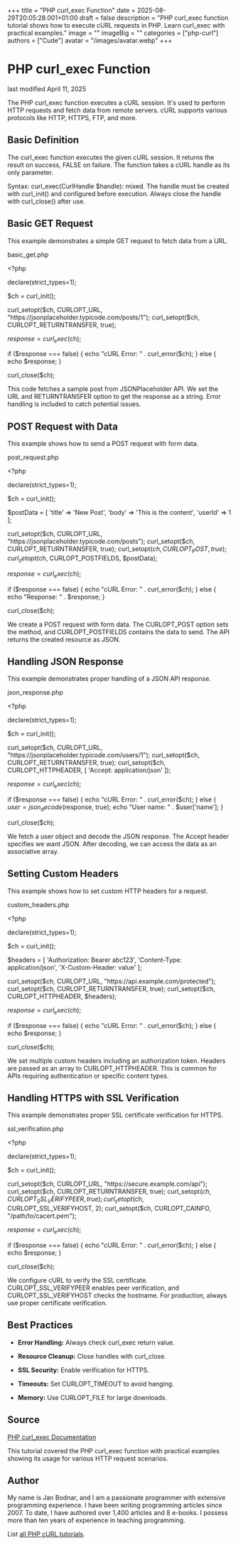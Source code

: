 +++
title = "PHP curl_exec Function"
date = 2025-08-29T20:05:28.001+01:00
draft = false
description = "PHP curl_exec function tutorial shows how to execute cURL requests in PHP. Learn curl_exec with practical examples."
image = ""
imageBig = ""
categories = ["php-curl"]
authors = ["Cude"]
avatar = "/images/avatar.webp"
+++

# PHP curl_exec Function

last modified April 11, 2025

The PHP curl_exec function executes a cURL session. It's used to
perform HTTP requests and fetch data from remote servers. cURL supports various
protocols like HTTP, HTTPS, FTP, and more.

## Basic Definition

The curl_exec function executes the given cURL session. It returns
the result on success, FALSE on failure. The function takes a cURL handle as
its only parameter.

Syntax: curl_exec(CurlHandle $handle): mixed. The handle must be
created with curl_init() and configured before execution. Always
close the handle with curl_close() after use.

## Basic GET Request

This example demonstrates a simple GET request to fetch data from a URL.

basic_get.php
  

&lt;?php

declare(strict_types=1);

$ch = curl_init();

curl_setopt($ch, CURLOPT_URL, "https://jsonplaceholder.typicode.com/posts/1");
curl_setopt($ch, CURLOPT_RETURNTRANSFER, true);

$response = curl_exec($ch);

if ($response === false) {
    echo "cURL Error: " . curl_error($ch);
} else {
    echo $response;
}

curl_close($ch);

This code fetches a sample post from JSONPlaceholder API. We set the URL and
RETURNTRANSFER option to get the response as a string. Error
handling is included to catch potential issues.

## POST Request with Data

This example shows how to send a POST request with form data.

post_request.php
  

&lt;?php

declare(strict_types=1);

$ch = curl_init();

$postData = [
    'title' =&gt; 'New Post',
    'body' =&gt; 'This is the content',
    'userId' =&gt; 1
];

curl_setopt($ch, CURLOPT_URL, "https://jsonplaceholder.typicode.com/posts");
curl_setopt($ch, CURLOPT_RETURNTRANSFER, true);
curl_setopt($ch, CURLOPT_POST, true);
curl_setopt($ch, CURLOPT_POSTFIELDS, $postData);

$response = curl_exec($ch);

if ($response === false) {
    echo "cURL Error: " . curl_error($ch);
} else {
    echo "Response: " . $response;
}

curl_close($ch);

We create a POST request with form data. The CURLOPT_POST option
sets the method, and CURLOPT_POSTFIELDS contains the data to send.
The API returns the created resource as JSON.

## Handling JSON Response

This example demonstrates proper handling of a JSON API response.

json_response.php
  

&lt;?php

declare(strict_types=1);

$ch = curl_init();

curl_setopt($ch, CURLOPT_URL, "https://jsonplaceholder.typicode.com/users/1");
curl_setopt($ch, CURLOPT_RETURNTRANSFER, true);
curl_setopt($ch, CURLOPT_HTTPHEADER, [
    'Accept: application/json'
]);

$response = curl_exec($ch);

if ($response === false) {
    echo "cURL Error: " . curl_error($ch);
} else {
    $user = json_decode($response, true);
    echo "User name: " . $user['name'];
}

curl_close($ch);

We fetch a user object and decode the JSON response. The Accept header
specifies we want JSON. After decoding, we can access the data as an
associative array.

## Setting Custom Headers

This example shows how to set custom HTTP headers for a request.

custom_headers.php
  

&lt;?php

declare(strict_types=1);

$ch = curl_init();

$headers = [
    'Authorization: Bearer abc123',
    'Content-Type: application/json',
    'X-Custom-Header: value'
];

curl_setopt($ch, CURLOPT_URL, "https://api.example.com/protected");
curl_setopt($ch, CURLOPT_RETURNTRANSFER, true);
curl_setopt($ch, CURLOPT_HTTPHEADER, $headers);

$response = curl_exec($ch);

if ($response === false) {
    echo "cURL Error: " . curl_error($ch);
} else {
    echo $response;
}

curl_close($ch);

We set multiple custom headers including an authorization token. Headers are
passed as an array to CURLOPT_HTTPHEADER. This is common for APIs requiring
authentication or specific content types.

## Handling HTTPS with SSL Verification

This example demonstrates proper SSL certificate verification for HTTPS.

ssl_verification.php
  

&lt;?php

declare(strict_types=1);

$ch = curl_init();

curl_setopt($ch, CURLOPT_URL, "https://secure.example.com/api");
curl_setopt($ch, CURLOPT_RETURNTRANSFER, true);
curl_setopt($ch, CURLOPT_SSL_VERIFYPEER, true);
curl_setopt($ch, CURLOPT_SSL_VERIFYHOST, 2);
curl_setopt($ch, CURLOPT_CAINFO, "/path/to/cacert.pem");

$response = curl_exec($ch);

if ($response === false) {
    echo "cURL Error: " . curl_error($ch);
} else {
    echo $response;
}

curl_close($ch);

We configure cURL to verify the SSL certificate. CURLOPT_SSL_VERIFYPEER
enables peer verification, and CURLOPT_SSL_VERIFYHOST checks the hostname.
For production, always use proper certificate verification.

## Best Practices

- **Error Handling:** Always check curl_exec return value.

- **Resource Cleanup:** Close handles with curl_close.

- **SSL Security:** Enable verification for HTTPS.

- **Timeouts:** Set CURLOPT_TIMEOUT to avoid hanging.

- **Memory:** Use CURLOPT_FILE for large downloads.

## Source

[PHP curl_exec Documentation](https://www.php.net/manual/en/function.curl-exec.php)

This tutorial covered the PHP curl_exec function with practical
examples showing its usage for various HTTP request scenarios.

## Author

My name is Jan Bodnar, and I am a passionate programmer with extensive
programming experience. I have been writing programming articles since 2007.
To date, I have authored over 1,400 articles and 8 e-books. I possess more
than ten years of experience in teaching programming.

List [all PHP cURL tutorials](/php/#php-curl).